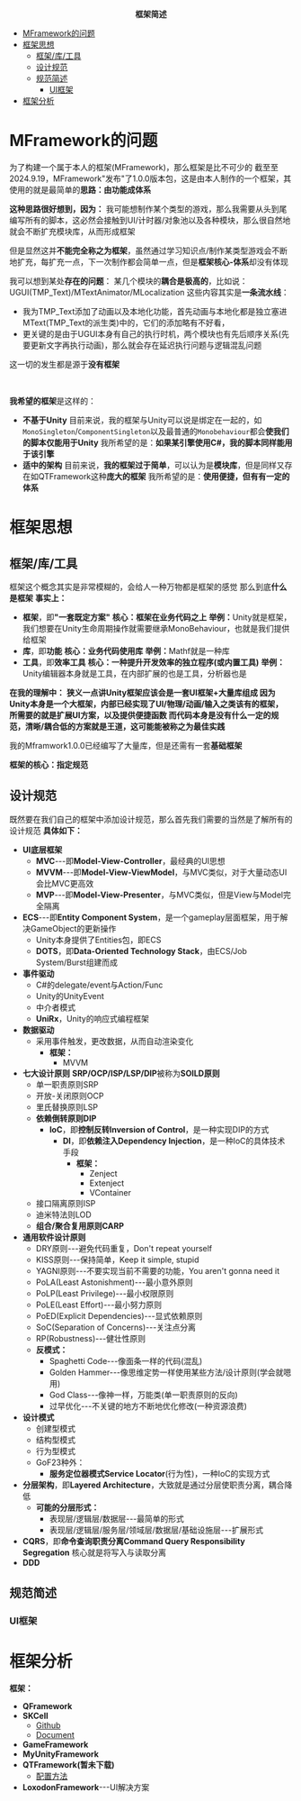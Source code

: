 **<center><BBBG>框架简述</BBBG></center>**

<!-- TOC -->

- [MFramework的问题](#mframework的问题)
- [框架思想](#框架思想)
  - [框架/库/工具](#框架库工具)
  - [设计规范](#设计规范)
  - [规范简述](#规范简述)
    - [UI框架](#ui框架)
- [框架分析](#框架分析)

<!-- /TOC -->

# MFramework的问题

为了构建一个属于本人的框架(MFramework)，那么框架是比不可少的
截至至2024.9.19，MFramework"发布"了1.0.0版本包，这是由本人制作的一个框架，其使用的就是最简单的**思路：<VT>由功能成体系</VT>**

**这种思路很好想到，因为：**
我可能想制作某个类型的游戏，那么我需要从头到尾编写所有的脚本，这必然会接触到UI/计时器/对象池以及各种模块，那么很自然地就会不断扩充模块库，从而形成框架

但是显然这并**不能完全称之为框架**，虽然通过学习知识点/制作某类型游戏会不断地扩充，每扩充一点，下一次制作都会简单一点，但是<VT><B>框架核心-体系</B></VT>却没有体现

我可以想到某处**存在的问题**：
某几个模块的<DRD><B>耦合是极高的</B></DRD>，比如说：UGUI(TMP_Text)/MTextAnimator/MLocalization
这些内容其实是**一条流水线**：
- 我为TMP_Text添加了动画以及本地化功能，首先动画与本地化都是独立塞进MText(TMP_Text的派生类)中的，它们的<DRD>添加略有不好看</DRD>，
- 更关键的是由于UGUI本身有自己的执行时机，两个模块也有先后顺序关系(先要更新文字再执行动画)，那么就会<DRD>存在延迟执行问题与逻辑混乱问题</DRD>

这一切的发生都是源于**没有框架**

<BR>

**我希望的框架**是这样的：

- **不基于Unity**
  目前来说，我的框架与Unity可以说是绑定在一起的，如`MonoSingleton`/`ComponentSingleton`以及最普通的`Monobehaviour`都会<DRD><B>使我们的脚本仅能用于Unity</B></DRD>
  我所希望的是：**<VT>如果某引擎使用C#，我的脚本同样能用于该引擎</VT>**
- **适中的架构**
  目前来说，**我的框架过于简单**，可以认为是<GN><B>模块库</B></GN>，但是同样又存在如QTFramework这种**庞大的框架**
  我所希望的是：**<VT>使用便捷，但有有一定的体系</VT>**

# 框架思想

## 框架/库/工具

框架这个概念其实是非常模糊的，会给人一种万物都是框架的感觉
那么到底<B><BL>什么是框架</BL></B>
**事实上：**

- **框架**，即<B>"一套既定方案"</B>
  **<VT>核心：框架在业务代码之上</VT>**
  <YL><B>举例：</B>Unity就是框架，我们想要在Unity生命周期操作就需要继承MonoBehaviour，也就是我们提供给框架</YL>
- **库**，即**功能**
  **<VT>核心：业务代码使用库</VT>**
  <YL><B>举例：</B>Mathf就是一种库</YL>
- **工具**，即**效率工具**
  **<VT>核心：一种提升开发效率的独立程序(或内置工具)</VT>**
  <YL><B>举例：</B>Unity编辑器本身就是工具，在内部扩展的也是工具，分析器也是</YL>

**在我的理解中：**
<VT><B>狭义一点讲Unity框架应该会是一套UI框架+大量库组成
因为Unity本身是一个大框架，内部已经实现了UI/物理/动画/输入之类该有的框架，
所需要的就是扩展UI方案，以及提供便捷函数
而代码本身是没有什么一定的规范，清晰/耦合低的方案就是王道，这可能能被称之为最佳实践</B></VT>

我的Mframwork1.0.0已经编写了大量库，但是还需有一套**基础框架**

**框架的核心：<VT>指定规范</VT>**

## 设计规范

既然要在我们自己的框架中添加设计规范，那么首先我们需要的当然是了解所有的设计规范
**具体如下：**

- **UI底层框架**
  - **<GN>MVC</GN>**---即<GN><B>Model-View-Controller</B></GN>，<VT>最经典的UI思想</VT>
  - **<GN>MVVM</GN>**---即<GN><B>Model-View-ViewModel</B></GN>，<VT>与MVC类似，对于大量动态UI会比MVC更高效</VT>
  - **<GN>MVP</GN>**---即<GN><B>Model-View-Presenter</B></GN>，<VT>与MVC类似，但是View与Model完全隔离</VT>
- **<GN>ECS</GN>**---即<GN><B>Entity Component System</B></GN>，<VT>是一个gameplay层面框架，用于解决GameObject的更新操作</VT>
  - Unity本身提供了Entities包，即ECS
  - **<GN>DOTS</GN>**，即<GN><B>Data-Oriented Technology Stack</B></GN>，<VT>由ECS/Job System/Burst组建而成</VT>
- **事件驱动**
  - C#的delegate/event与Action/Func
  - Unity的UnityEvent
  - 中介者模式
  - **<GN>UniRx</GN>**，Unity的<VT>响应式编程框架</VT>
- **数据驱动**
  - 采用事件触发，更改数据，从而自动渲染变化
    - **框架：**
      - MVVM
- **七大设计原则**
    **SRP/OCP/ISP/LSP/DIP**被称为<B><GN>SOILD原则</GN></B>
  - 单一职责原则SRP
  - 开放-关闭原则OCP
  - 里氏替换原则LSP
  - **依赖倒转原则DIP**
    - **<GN>IoC</GN>**，即<GN><B>控制反转Inversion of Control</B></GN>，是一种<VT>实现DIP的方式</VT>
      - **<GN>DI</GN>**，即<GN><B>依赖注入Dependency Injection</B></GN>，是一种<VT>IoC的具体技术手段</VT>
        - **框架：**
          - Zenject
          - Extenject
          - VContainer
  - 接口隔离原则ISP
  - 迪米特法则LOD
  - **组合/聚合复用原则CARP**
- **通用软件设计原则**
  - DRY原则---避免代码重复，Don't repeat yourself
  - KISS原则---保持简单，Keep it simple, stupid
  - YAGNI原则---不要实现当前不需要的功能，You aren't gonna need it
  - PoLA(Least Astonishment)---最小意外原则
  - PoLP(Least Privilege)---最小权限原则
  - PoLE(Least Effort)---最小努力原则
  - PoED(Explicit Dependencies)---显式依赖原则
  - SoC(Separation of Concerns)---关注点分离
  - RP(Robustness)---健壮性原则
  - **反模式：**
    - Spaghetti Code---像面条一样的代码(混乱)
    - Golden Hammer---像思维定势一样使用某些方法/设计原则(学会就嗯用)
    - God Class---像神一样，万能类(单一职责原则的反向)
    - 过早优化---不关键的地方不断地优化修改(一种资源浪费)
- **设计模式**
  - 创建型模式
  - 结构型模式
  - 行为型模式
  - GoF23种外：
    - <GN><B>服务定位器模式Service Locator</B></GN><VT>(行为性)</VT>，一种<VT>IoC的实现方式</VT>
- **<GN>分层架构</GN>**，即<GN><B>Layered Architecture</B></GN>，大致就是通过分层使<VT>职责分离，耦合降低</VT>
  - **可能的分层形式：**
    - 表现层/逻辑层/数据层---最简单的形式
    - 表现层/逻辑层/服务层/领域层/数据层/基础设施层---扩展形式
- **<GN>CQRS</GN>**，即<GN><B>命令查询职责分离Command Query Responsibility Segregation</B></GN>
  核心就是<VT>将写入与读取分离</VT>
- **<GN>DDD</GN>**

## 规范简述

### UI框架

# 框架分析

**框架：**

- **QFramework**
- **SKCell**
  - [Github](https://github.com/Skyrim07/SKCell)
  - [Document](https://skyrim07.github.io/SKCell/#/)
- **GameFramework**
- **MyUnityFramework**
- **QTFramework(暂未下载)**
  - [配置方法](https://www.bilibili.com/video/BV138y6YDEG6)
- **LoxodonFramework**---UI解决方案
